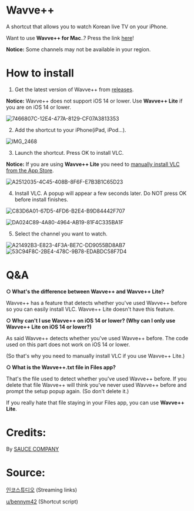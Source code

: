 # Wavve++
A shortcut that allows you to watch Korean live TV on your iPhone. 

Want to use **Wavve++ for Mac**..? Press the link [here](https://github.com/Dr-Sauce/WavvePlusForMac)!

**Notice:** Some channels may not be available in your region.

# How to install

1. Get the latest version of Wavve++ from [releases](https://github.com/Dr-Sauce/WavvePlus/releases/tag/Releases).

**Notice:** Wavve++ does not support iOS 14 or lower. Use **Wavve++ Lite** if you are on iOS 14 or lower.

![7466807C-12E4-477A-8129-CF07A3813353](https://user-images.githubusercontent.com/82555878/196410499-f0dd0cae-a892-4962-a807-6a6c0afa2da3.png)

2. Add the shortcut to your iPhone(iPad, iPod…).

![IMG_2468](https://user-images.githubusercontent.com/82555878/196368779-25f80a86-b965-4d24-af92-232cb1afe766.jpeg)

3. Launch the shortcut. Press OK to install VLC.

**Notice:** If you are using **Wavve++ Lite** you need to [manually install VLC from the App Store](https://apps.apple.com/app/vlc-media-player/id650377962).

![A2512035-4C45-408B-8F6F-E7B3B1C65D23](https://user-images.githubusercontent.com/82555878/196369821-ea3c443f-fbaf-4cb3-9021-d49127fc4637.jpeg)

4. Install VLC. A popup will appear a few seconds later. Do NOT press OK before install finishes.

![C83D6A01-67D5-4FD6-B2E4-B9D84442F707](https://user-images.githubusercontent.com/82555878/196369833-59cf1dc2-ffbf-461d-8767-bd0608f0ebd6.jpeg)

![DA024C89-4A80-4964-AB19-81F4C335BA1F](https://user-images.githubusercontent.com/82555878/196369841-aa0987ce-a427-4f2b-83f0-ad71e58f0986.jpeg)

5. Select the channel you want to watch.

![A21492B3-E823-4F3A-BE7C-DD9055BD8AB7](https://user-images.githubusercontent.com/82555878/196369852-3569af64-8cfd-44b5-98da-6ec9936e9757.jpeg)
![53C94F8C-2BE4-478C-9B78-EDABDC58F7D4](https://user-images.githubusercontent.com/82555878/196369861-10d08530-4d91-439b-be64-2e6321eaf062.jpeg)

# Q&A

**○ What's the difference between **Wavve++** and **Wavve++ Lite**?**

Wavve++ has a feature that detects whether you've used Wavve++ before so you can easily install VLC. Wavve++ Lite doesn't have this feature.

**○ Why can't I use Wavve++ on iOS 14 or lower? (Why can I only use Wavve++ Lite on iOS 14 or lower?)**

As said Wavve++ detects whether you've used Wavve++ before. The code used on this part does not work on iOS 14 or lower.

(So that's why you need to manually install VLC if you use Wavve++ Lite.)

**○ What is the **Wavve++.txt** file in Files app?**

That's the file used to detect whether you've used Wavve++ before. If you delete that file Wavve++ will think you've never used Wavve++ before and prompt the setup popup again. (So don't delete it.)

If you really hate that file staying in your Files app, you can use **Wavve++ Lite**.

# Credits:
By [SAUCE COMPANY](https://m.blog.naver.com/sauce2011)

# Source:
[인코스튜디오](https://m.blog.naver.com/gjppjh09/222416011602) (Streaming links)

[u/bennym42](https://www.reddit.com/r/shortcuts/comments/phtjkh/how_do_you_create_a_first_time_setup/hbmi1h7) (Shortcut script)
